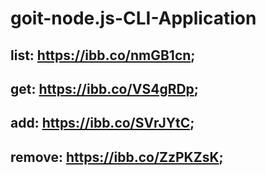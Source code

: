 # goit-node.js-CLI-Application

## list: https://ibb.co/nmGB1cn;

## get: https://ibb.co/VS4gRDp;

## add: https://ibb.co/SVrJYtC;

## remove: https://ibb.co/ZzPKZsK;
